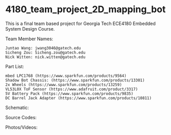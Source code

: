 # 4180_team_project_2D_mapping_bot

This is a final team based project for Georgia Tech ECE4180 Embedded System Design Course.

Team Member Names:

    Juntao Wang: jwang3046@gatech.edu
    Sicheng Zou: Sicheng.zou@gatech.edu
    Nick Witten: nick.witten@gatech.edu

Part List:

    mbed LPC1768 (https://www.sparkfun.com/products/9564)
    Shadow Bot Chassis: (https://www.sparkfun.com/products/13301)
    2x Wheels (https://www.sparkfun.com/products/13259)
    VL53L0X ToF Sensor (https://www.adafruit.com/product/3317)
    5V Battery Pack (https://www.sparkfun.com/products/9835)
    DC Barrel Jack Adapter (https://www.sparkfun.com/products/10811)
    
Schematic:

Source Codes:

Photos/Videos:
